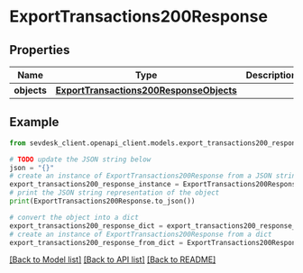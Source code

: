 # ExportTransactions200Response


## Properties

Name | Type | Description | Notes
------------ | ------------- | ------------- | -------------
**objects** | [**ExportTransactions200ResponseObjects**](ExportTransactions200ResponseObjects.md) |  | [optional] 

## Example

```python
from sevdesk_client.openapi_client.models.export_transactions200_response import ExportTransactions200Response

# TODO update the JSON string below
json = "{}"
# create an instance of ExportTransactions200Response from a JSON string
export_transactions200_response_instance = ExportTransactions200Response.from_json(json)
# print the JSON string representation of the object
print(ExportTransactions200Response.to_json())

# convert the object into a dict
export_transactions200_response_dict = export_transactions200_response_instance.to_dict()
# create an instance of ExportTransactions200Response from a dict
export_transactions200_response_from_dict = ExportTransactions200Response.from_dict(export_transactions200_response_dict)
```
[[Back to Model list]](../README.md#documentation-for-models) [[Back to API list]](../README.md#documentation-for-api-endpoints) [[Back to README]](../README.md)


